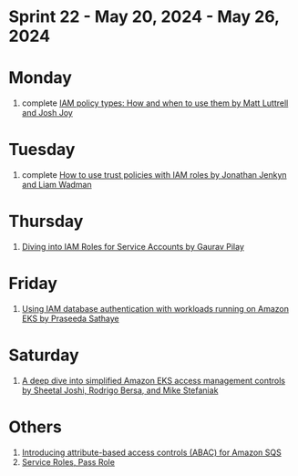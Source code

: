 <h1>Sprint 22 - May 20, 2024 - May 26, 2024</h1>

# Monday

1. complete [IAM policy types: How and when to use them by Matt Luttrell and Josh Joy ](https://aws.amazon.com/blogs/security/iam-policy-types-how-and-when-to-use-them/)

# Tuesday

1. complete [How to use trust policies with IAM roles by Jonathan Jenkyn and Liam Wadman ](https://aws.amazon.com/blogs/security/how-to-use-trust-policies-with-iam-roles/)

# Thursday

1. [Diving into IAM Roles for Service Accounts by Gaurav Pilay ](https://aws.amazon.com/blogs/containers/diving-into-iam-roles-for-service-accounts/)

# Friday

1. [Using IAM database authentication with workloads running on Amazon EKS by Praseeda Sathaye](https://aws.amazon.com/blogs/containers/using-iam-database-authentication-with-workloads-running-on-amazon-eks/)

# Saturday

1. [A deep dive into simplified Amazon EKS access management controls by Sheetal Joshi, Rodrigo Bersa, and Mike Stefaniak](https://aws.amazon.com/blogs/containers/a-deep-dive-into-simplified-amazon-eks-access-management-controls/)

# Others

1. [Introducing attribute-based access controls (ABAC) for Amazon SQS](https://aws.amazon.com/blogs/compute/introducing-attribute-based-access-controls-abac-for-amazon-sqs/)
1. [Service Roles, Pass Role](https://blog.awsfundamentals.com/aws-iam-roles-terms-concepts-and-examples#heading-service-roles)
